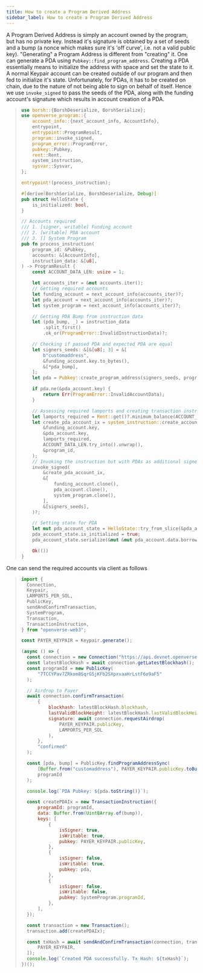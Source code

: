```yaml
---
title: How to create a Program Derived Address
sidebar_label: How to create a Program Derived Address
---
```


A Program Derived Address is simply an account owned by the program, but has no private key. Instead it's signature is obtained by a set of seeds and a bump (a nonce which makes sure it's 'off curve', i.e. not a valid public key). "Generating" a Program Address is different from "creating" it. One can generate a PDA using `Pubkey::find_program_address`. Creating a PDA essentially means to initialize the address with space and set the state to it. A normal Keypair account can be created outside of our program and then fed to initialize it's state. Unfortunately, for PDAs, it has to be created on chain, due to the nature of not being able to sign on behalf of itself. Hence we use `invoke_signed` to pass the seeds of the PDA, along with the funding account's signature which results in account creation of a PDA.

> ```rust
> use borsh::{BorshDeserialize, BorshSerialize};
> use openverse_program::{
>     account_info::{next_account_info, AccountInfo},
>     entrypoint,
>     entrypoint::ProgramResult,
>     program::invoke_signed,
>     program_error::ProgramError,
>     pubkey::Pubkey,
>     rent::Rent,
>     system_instruction,
>     sysvar::Sysvar,
> };
>
> entrypoint!(process_instruction);
>
> #[derive(BorshSerialize, BorshDeserialize, Debug)]
> pub struct HelloState {
>     is_initialized: bool,
> }
>
> // Accounts required
> /// 1. [signer, writable] Funding account
> /// 2. [writable] PDA account
> /// 3. [] System Program
> pub fn process_instruction(
>     program_id: &Pubkey,
>     accounts: &[AccountInfo],
>     instruction_data: &[u8],
> ) -> ProgramResult {
>     const ACCOUNT_DATA_LEN: usize = 1;
>
>     let accounts_iter = &mut accounts.iter();
>     // Getting required accounts
>     let funding_account = next_account_info(accounts_iter)?;
>     let pda_account = next_account_info(accounts_iter)?;
>     let system_program = next_account_info(accounts_iter)?;
>
>     // Getting PDA Bump from instruction data
>     let (pda_bump, _) = instruction_data
>         .split_first()
>         .ok_or(ProgramError::InvalidInstructionData)?;
>
>     // Checking if passed PDA and expected PDA are equal
>     let signers_seeds: &[&[u8]; 3] = &[
>         b"customaddress",
>         &funding_account.key.to_bytes(),
>         &[*pda_bump],
>     ];
>     let pda = Pubkey::create_program_address(signers_seeds, program_id)?;
>
>     if pda.ne(&pda_account.key) {
>         return Err(ProgramError::InvalidAccountData);
>     }
>
>     // Assessing required lamports and creating transaction instruction
>     let lamports_required = Rent::get()?.minimum_balance(ACCOUNT_DATA_LEN);
>     let create_pda_account_ix = system_instruction::create_account(
>         &funding_account.key,
>         &pda_account.key,
>         lamports_required,
>         ACCOUNT_DATA_LEN.try_into().unwrap(),
>         &program_id,
>     );
>     // Invoking the instruction but with PDAs as additional signer
>     invoke_signed(
>         &create_pda_account_ix,
>         &[
>             funding_account.clone(),
>             pda_account.clone(),
>             system_program.clone(),
>         ],
>         &[signers_seeds],
>     )?;
>
>     // Setting state for PDA
>     let mut pda_account_state = HelloState::try_from_slice(&pda_account.data.borrow())?;
>     pda_account_state.is_initialized = true;
>     pda_account_state.serialize(&mut &mut pda_account.data.borrow_mut()[..])?;
>
>     Ok(())
> }
> ```

One can send the required accounts via client as follows

> ```javascript
> import {
> 	Connection,
> 	Keypair,
> 	LAMPORTS_PER_SOL,
> 	PublicKey,
> 	sendAndConfirmTransaction,
> 	SystemProgram,
> 	Transaction,
> 	TransactionInstruction,
> } from "openverse-web3";
>
> const PAYER_KEYPAIR = Keypair.generate();
>
> (async () => {
> 	const connection = new Connection("https://api.devnet.openverse.network", "confirmed");
> 	const latestBlockHash = await connection.getLatestBlockhash();
> 	const programId = new PublicKey(
> 		"7TCCYPav7ZRkom8SqrG5jKFb2SXpxvaaHrLstF6o9aF5"
> 	);
>
> 	// Airdrop to Payer
> 	await connection.confirmTransaction(
> 		{
> 			blockhash: latestBlockHash.blockhash,
> 			lastValidBlockHeight: latestBlockHash.lastValidBlockHeight,
> 			signature: await connection.requestAirdrop(
> 				PAYER_KEYPAIR.publicKey,
> 				LAMPORTS_PER_SOL
> 			),
> 		},
> 		"confirmed"
> 	);
>
> 	const [pda, bump] = PublicKey.findProgramAddressSync(
> 		[Buffer.from("customaddress"), PAYER_KEYPAIR.publicKey.toBuffer()],
> 		programId
> 	);
>
> 	console.log(`PDA Pubkey: ${pda.toString()}`);
>
> 	const createPDAIx = new TransactionInstruction({
> 		programId: programId,
> 		data: Buffer.from(Uint8Array.of(bump)),
> 		keys: [
> 			{
> 				isSigner: true,
> 				isWritable: true,
> 				pubkey: PAYER_KEYPAIR.publicKey,
> 			},
> 			{
> 				isSigner: false,
> 				isWritable: true,
> 				pubkey: pda,
> 			},
> 			{
> 				isSigner: false,
> 				isWritable: false,
> 				pubkey: SystemProgram.programId,
> 			},
> 		],
> 	});
>
> 	const transaction = new Transaction();
> 	transaction.add(createPDAIx);
>
> 	const txHash = await sendAndConfirmTransaction(connection, transaction, [
> 		PAYER_KEYPAIR,
> 	]);
> 	console.log(`Created PDA successfully. Tx Hash: ${txHash}`);
> })();
> ```